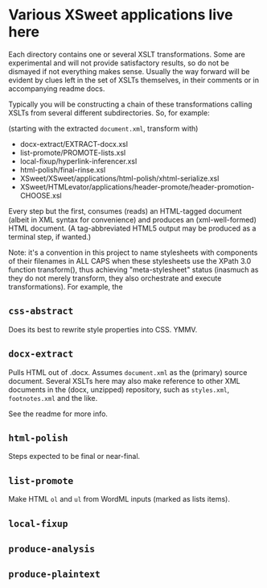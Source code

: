 # Various XSweet applications live here

Each directory contains one or several XSLT transformations. Some are experimental and will not provide satisfactory results, so do not be dismayed if not everything makes sense. Usually the way forward will be evident by clues left in the set of XSLTs themselves, in their comments or in accompanying readme docs.

Typically you will be constructing a chain of these transformations calling XSLTs from several different subdirectories. So, for example:

(starting with the extracted `document.xml`, transform with)

* docx-extract/EXTRACT-docx.xsl
* list-promote/PROMOTE-lists.xsl
* local-fixup/hyperlink-inferencer.xsl
* html-polish/final-rinse.xsl
* XSweet/XSweet/applications/html-polish/xhtml-serialize.xsl
* XSweet/HTMLevator/applications/header-promote/header-promotion-CHOOSE.xsl

Every step but the first, consumes (reads) an HTML-tagged document (albeit in XML syntax for convenience) and produces an (xml-well-formed) HTML document. (A tag-abbreviated HTML5 output may be produced as a terminal step, if wanted.)

Note: it's a convention in this project to name stylesheets with components of their filenames in ALL CAPS when these stylesheets use the XPath 3.0 function transform(), thus achieving "meta-stylesheet" status (inasmuch as they do not merely transform, they also orchestrate and execute transformations). For example, the 

## `css-abstract`

Does its best to rewrite style properties into CSS. YMMV.

## `docx-extract`

Pulls HTML out of .docx. Assumes `document.xml` as the (primary) source document. Several XSLTs here may also make reference to other XML documents in the (docx, unzipped) repository, such as `styles.xml`, `footnotes.xml` and the like.

See the readme for more info.

## `html-polish`

Steps expected to be final or near-final.

## `list-promote`

Make HTML `ol` and `ul` from WordML inputs (marked as lists items).

## `local-fixup`

## `produce-analysis`

## `produce-plaintext`
